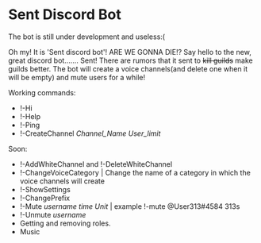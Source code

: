 # Sent Discord Bot

The bot is still under development and useless:(


Oh my! It is 'Sent discord bot'! ARE WE GONNA DIE!?
Say hello to the new, great discord bot....... Sent!
There are rumors that it sent to ~~kill guilds~~ make guilds better.
The bot will create a voice channels(and delete one when it will be empty) and mute users for a while!


Working commands:
- !-Hi
- !-Help
- !-Ping
- !-CreateChannel *Channel_Name* *User_limit*


Soon:
- !-AddWhiteChannel and !-DeleteWhiteChannel
- !-ChangeVoiceCategory | Change the name of a category in which the voice channels will create
- !-ShowSettings
- !-ChangePrefix
- !-Mute  *username*  *time* *Unit* | example !-mute @User313#4584 313s
- !-Unmute *username*
- Getting and removing roles.
- Music